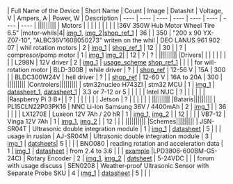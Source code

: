 | Full Name of the Device | Short Name | Count | Image | Datashit | Voltage, V | Ampers, A | Power, W | Description
| ---- | ---- | ---- | ---- | ---- | ---- | ---- | ---- |
|||||||||
| Motors | | | | | | | | |
|36V 350W Hub Motor Wheel Tire 6.5" |motor-whils|4| [img_1](https://drive.google.com/file/d/1Kapec0OzHiYDXAnmhQZAG1DvpVOXGChs/view?usp=sharing), [img_2](https://drive.google.com/open?id=1CRQQFzBq1NPr0J0lOa_jxyR3thWnnmeJ)|[shop_ref_1](https://www.aliexpress.com/item/32850540959.html) | 36 | | 350 | "200 x 90 YX-Z07-10", "ALBC36V1608050273" writen on the whil
| DEO LANUS 961 902 07 | whil rotation motors | 2 | [img_1](https://drive.google.com/file/d/1mmwEzkR-4NgzTQpruEwOExJH-J_Mm7uS/view?usp=sharing) | [shop_ref_1](https://prom.ua/p60423437-motoreduktor-steklopodemnika-961.html) | 12 |  | 30 |
| ? | compresor/pomp motor | 1 | [img_1](https://drive.google.com/file/d/1lz5btdFXSQg-QYlgCLjeIv_JSQ2vp5PL/view?usp=sharing) [img_2](https://drive.google.com/file/d/16URsR01uV6PBYPmCXTy7b7k9z9vNmMA9/view?usp=sharing)|  | 12 | ? | ? |
|||||||||
|Drivers|  |  |  |  |  |  |  |
| L298N | 12V driver | 2 | [img_1](https://drive.google.com/open?id=10NxLHP8lnPsOJ8ap55rhr5bX6O1nyi3n) | [usage_scheme](https://drive.google.com/file/d/1bs3LVKG1BBhkf721MXtF-s7gHCKa0wCa/view?usp=sharing) [shop_ref_1](http://www.handsontec.com/dataspecs/L298N%20Motor%20Driver.pdf) |  |  |  | for will-rotation motor
| BLD-300B | while driver | ? | | [shop_ref](https://ru.aliexpress.com/item/4000235927255.html) | 12-56  V | 15A | 300 |
| BLDC300W24V | hell driver | ? | | [shop_ref](https://ru.aliexpress.com/item/33001611459.html) | 12-60 V | 16А to 20А | 300 |
|||||||||
|Controlers|||||||||
| stm32nucleo H743ZI | stm32 MCU | 1 | [img_1](https://drive.google.com/file/d/1sSJHUWKoCjVEaeKtnf9QpwL2Gzhbzxue/view?usp=sharing) | [datasheet_1](https://datasheet.octopart.com/NUCLEO-H743ZI-STMicroelectronics-datasheet-86677969.pdf), [datasheet_1](https://www.st.com/content/ccc/resource/technical/document/user_manual/98/2e/fa/4b/e0/82/43/b7/DM00105823.pdf/files/DM00105823.pdf/jcr:content/translations/en.DM00105823.pdf) | 3.3 or 7-12 or 5 |  |  |
|  | Intel NUC | ? |  |  |  |  |  |
|Raspberry Pi 3 B+|  | ? |  |  |  |  |
|  | Jetson | ? |  |  |  |  |  |
|||||||||
|Bataris|||||||||
| PL15CLN22P03PK16 | NNC Li-Ion Samsung 36V / 4400mAh | 2 | [img_1](https://drive.google.com/file/d/1JOr4N4o1nmc2Kxcsk7K5U6SAH1tgLZcw/view?usp=sharing) |  | 36 |  |  |
| LX1270E | Luxeon 12V 7Ah / 20 hR | 1 | [img_1](https://drive.google.com/file/d/1M9biOa6hRF_4wB2pKFRw1_oDxW4xqARw/view?usp=sharing),  [img_2](https://drive.google.com/file/d/17tt-Nxkhv21LOxdt9Et9AK996N3xkn7j/view?usp=sharing) |  | 12 |  |  |
| VB7-12 | Vinga 12V 7Ah | 1 | [img_1](https://drive.google.com/file/d/14fvgnPkEwSXq7jM_6C-QtkfmeeR6qDhG/view?usp=sharing), [img_2](https://drive.google.com/file/d/14Uorulw75-vO_sQAtNF1lUbvQUxcYLfM/view?usp=sharing) |  | 12 |  |  |
||||||||||
|Schemes|||||||||
| JSN-SR04T | Ultrasonic double integration module | 1 | [img_1](https://drive.google.com/file/d/136XEAWDQn0ysGzEVaqiWwbqek-NSZ4tW/view?usp=sharing) | [datasheet](https://www.roboter-bausatz.de/media/pdf/83/0f/93/JSN-SR04T_outputmode.pdf) | 5 |  |  | usage in rusian
 | AJ-SR04M | Ultrasonic double integration module | 3 | [img_1](https://drive.google.com/file/d/1LMbBYy77y3sl_UZP6qgtcJ0sHNB-O3TJ/view?usp=sharing) | [datsheets](https://github.com/tomaskovacik/kicad-library/tree/master/library/datasheet/K02-AJ-SR04)| 5 |  |  |
| BNO080 | reading rotation and acceleration data | 1 | [img_1](https://drive.google.com/file/d/19t5m0BpIWKDH6aaIRTY2I5pmgD60Kwqi/view?usp=sharing) | [datasheet](https://cdn.sparkfun.com/assets/1/3/4/5/9/BNO080_Datasheet_v1.3.pdf) | from 2.4 to 3.6 |  | | [example](https://os.mbed.com/users/MultipleMonomials/code/BNO080/)
|LPD3806-600BM-G5-24C) | Rotary Encoder | 2 | [img_1](https://drive.google.com/file/d/13rcevORtKu1qY2mS9EJpKBBuc1KNXOdk/view?usp=sharing), [img_2](https://drive.google.com/file/d/1N-Gybh1YqT95HJvXMTMGh5TLU-QkOgrk/view?usp=sharing) | [datsheet](https://dutch.alibaba.com/product-detail/new-and-original-incremental-rotary-encoder-lpd3806-600bm-g5-24c-ab-two-phase-600ppr-diameter-38mm-shaft-6mm-60781883725.html) | 5-24VDC |  |  | forum with usage discuss
| SEN0208 | Weather‐proof Ultrasonic Sensor with Separate Probe SKU | 4 | [img_1](https://drive.google.com/file/d/1VDa_-sHlP18p2gzTw6-tTeSEk7665FxY/view?usp=sharing) | [datasheet](https://media.digikey.com/pdf/Data%20Sheets/DFRobot%20PDFs/SEN0208_Web.pdf) | 5 | | |
